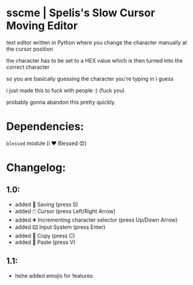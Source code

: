 # sscme | Spelis's Slow Cursor Moving Editor
text editor written in Python where you change the character manually at the cursor position

the character has to be set to a HEX value which is then turned into the correct character

so you are basically guessing the character you're typing in i guess

i just made this to fuck with people :) (fuck you)

probably gonna abandon this pretty quickly.

# Dependencies:
`blessed` module (i ❤️ Blessed 😍)

# Changelog:
## 1.0:
* added 💾 Saving (press S)
* added 🖱️ Cursor (press Left/Right Arrow)
* added ➕ Incrementing character selector (press Up/Down Arrow)
* added ⌨️ Input System (press Enter)
* added 🫴 Copy (press C)
* added 🫳 Paste (press V)
## 1.1:
* hehe added emojis for features
